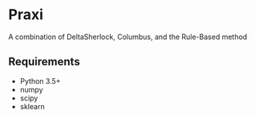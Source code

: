 # Praxi
A combination of DeltaSherlock, Columbus, and the Rule-Based method

## Requirements
* Python 3.5+
* numpy
* scipy
* sklearn
